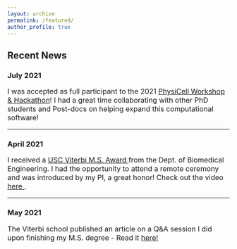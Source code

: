```yaml
---
layout: archive
permalink: /featured/
author_profile: true
---
```

<h2 class="remove-whitespace">Recent News</h2>

<h3 class="remove-whitespace">July 2021</h3>
<p style="font-size:16px">I was accepted as full participant to the 2021 <a href="http://physicell.org/ws2021/">PhysiCell Workshop & Hackathon</a>! I had a great time collaborating with other PhD students and Post-docs on helping expand this computational software! </p>
<hr>
<h3 class="remove-whitespace">April 2021</h3>
<p style="font-size:16px"> I received a <a href="https://viterbischool.usc.edu/news/2021/05/recognizing-excellence-2021-masters-awards-ceremony/"> USC Viterbi M.S. Award </a> from the Dept. of Biomedical Engineering. I had the opportunity to attend a remote ceremony and was introduced by my PI, a great honor! Check out the video <a href="https://www.youtube.com/watch?v=DdR5Qez9J0Y&feature=emb_title"> here </a>.
</p>
<hr>
<h3 class="remove-whitespace">May 2021</h3>
<p style="font-size:16px"> The Viterbi school published an article on a Q&A session I did upon finishing my M.S. degree - Read it <a href="https://viterbischool.usc.edu/news/2021/05/niki-tavakoli-biomedical-engineering-graduating-student-qa/">here!</a></p>
